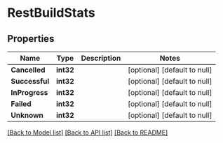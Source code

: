 # RestBuildStats

## Properties
Name | Type | Description | Notes
------------ | ------------- | ------------- | -------------
**Cancelled** | **int32** |  | [optional] [default to null]
**Successful** | **int32** |  | [optional] [default to null]
**InProgress** | **int32** |  | [optional] [default to null]
**Failed** | **int32** |  | [optional] [default to null]
**Unknown** | **int32** |  | [optional] [default to null]

[[Back to Model list]](../README.md#documentation-for-models) [[Back to API list]](../README.md#documentation-for-api-endpoints) [[Back to README]](../README.md)

